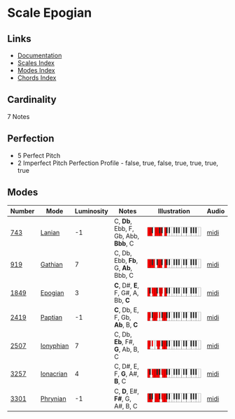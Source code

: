 # Scale Epogian

## Links

- [Documentation](README.md)
- [Scales Index](Scales.md)
- [Modes Index](Modes.md)
- [Chords Index](Chords.md)

## Cardinality

7 Notes

## Perfection

- 5 Perfect Pitch
- 2 Imperfect Pitch
Perfection Profile - false, true, false, true, true, true, true

## Modes

| Number | Mode | Luminosity | Notes | Illustration | Audio |
|--------|------|------------|-------|--------------|-------|
| [743](https://ianring.com/musictheory/scales/743) | [Lanian](ModeLanian.md) | -1 | C, **Db**, Ebb, F, Gb, Abb, **Bbb**, C | ![CNaturalLanian](ModeCNaturalLanian.png) | [midi](https://github.com/edipermadi/music/blob/main/docs/ModeCNaturalLanian.mid?raw=true) | 
| [919](https://ianring.com/musictheory/scales/919) | [Gathian](ModeGathian.md) | 7 | C, Db, Ebb, **Fb**, G, **Ab**, Bbb, C | ![CNaturalGathian](ModeCNaturalGathian.png) | [midi](https://github.com/edipermadi/music/blob/main/docs/ModeCNaturalGathian.mid?raw=true) | 
| [1849](https://ianring.com/musictheory/scales/1849) | [Epogian](ModeEpogian.md) | 3 | **C**, D#, **E**, F, G#, A, Bb, **C** | ![CNaturalEpogian](ModeCNaturalEpogian.png) | [midi](https://github.com/edipermadi/music/blob/main/docs/ModeCNaturalEpogian.mid?raw=true) | 
| [2419](https://ianring.com/musictheory/scales/2419) | [Paptian](ModePaptian.md) | -1 | **C**, Db, E, F, Gb, **Ab**, B, **C** | ![CNaturalPaptian](ModeCNaturalPaptian.png) | [midi](https://github.com/edipermadi/music/blob/main/docs/ModeCNaturalPaptian.mid?raw=true) | 
| [2507](https://ianring.com/musictheory/scales/2507) | [Ionyphian](ModeIonyphian.md) | 7 | C, Db, **Eb**, F#, **G**, Ab, B, C | ![CNaturalIonyphian](ModeCNaturalIonyphian.png) | [midi](https://github.com/edipermadi/music/blob/main/docs/ModeCNaturalIonyphian.mid?raw=true) | 
| [3257](https://ianring.com/musictheory/scales/3257) | [Ionacrian](ModeIonacrian.md) | 4 | C, D#, E, F, **G**, A#, **B**, C | ![CNaturalIonacrian](ModeCNaturalIonacrian.png) | [midi](https://github.com/edipermadi/music/blob/main/docs/ModeCNaturalIonacrian.mid?raw=true) | 
| [3301](https://ianring.com/musictheory/scales/3301) | [Phrynian](ModePhrynian.md) | -1 | C, **D**, E#, **F#**, G, A#, B, C | ![CNaturalPhrynian](ModeCNaturalPhrynian.png) | [midi](https://github.com/edipermadi/music/blob/main/docs/ModeCNaturalPhrynian.mid?raw=true) | 
